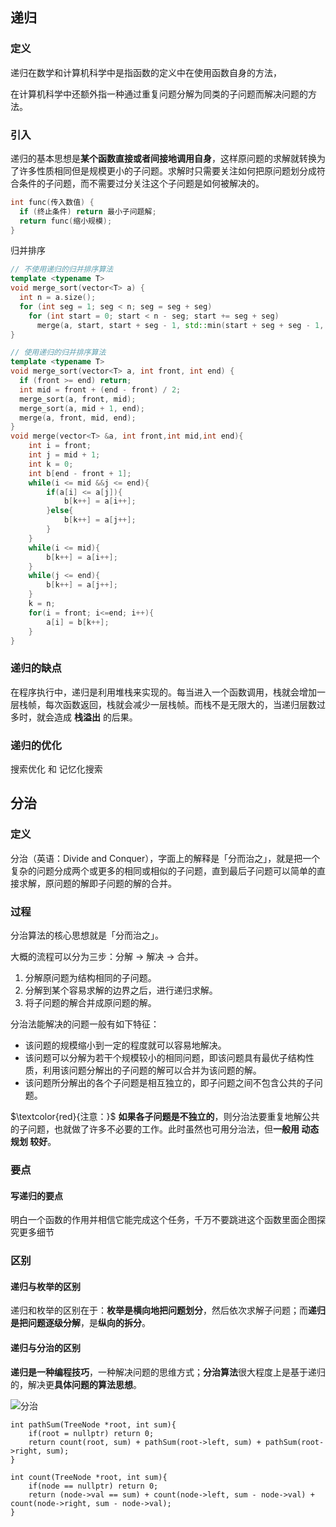 ## 递归

### 定义

递归在数学和计算机科学中是指函数的定义中在使用函数自身的方法，

在计算机科学中还额外指一种通过重复问题分解为同类的子问题而解决问题的方法。

### 引入

递归的基本思想是**某个函数直接或者间接地调用自身**，这样原问题的求解就转换为了许多性质相同但是规模更小的子问题。求解时只需要关注如何把原问题划分成符合条件的子问题，而不需要过分关注这个子问题是如何被解决的。

~~~c++
int func(传入数值) {
  if (终止条件) return 最小子问题解;
  return func(缩小规模);
}
~~~

归并排序

~~~c++
// 不使用递归的归并排序算法
template <typename T>
void merge_sort(vector<T> a) {
  int n = a.size();
  for (int seg = 1; seg < n; seg = seg + seg)
    for (int start = 0; start < n - seg; start += seg + seg)
      merge(a, start, start + seg - 1, std::min(start + seg + seg - 1, n - 1));
}

// 使用递归的归并排序算法
template <typename T>
void merge_sort(vector<T> a, int front, int end) {
  if (front >= end) return;
  int mid = front + (end - front) / 2;
  merge_sort(a, front, mid);
  merge_sort(a, mid + 1, end);
  merge(a, front, mid, end);
}
void merge(vector<T> &a, int front,int mid,int end){
    int i = front;
    int j = mid + 1;
    int k = 0;
    int b[end - front + 1];
    while(i <= mid &&j <= end){
        if(a[i] <= a[j]){
            b[k++] = a[i++];
        }else{
            b[k++] = a[j++];
        }
    }
    while(i <= mid){
        b[k++] = a[i++];
    }
    while(j <= end){
        b[k++] = a[j++];
    }
    k = n;
    for(i = front; i<=end; i++){
        a[i] = b[k++];
    }
}
~~~

### 递归的缺点

在程序执行中，递归是利用堆栈来实现的。每当进入一个函数调用，栈就会增加一层栈帧，每次函数返回，栈就会减少一层栈帧。而栈不是无限大的，当递归层数过多时，就会造成 **栈溢出** 的后果。

### 递归的优化

搜索优化 和 记忆化搜索

## 分治

### 定义

分治（英语：Divide and Conquer），字面上的解释是「分而治之」，就是把一个复杂的问题分成两个或更多的相同或相似的子问题，直到最后子问题可以简单的直接求解，原问题的解即子问题的解的合并。

### 过程

分治算法的核心思想就是「分而治之」。

大概的流程可以分为三步：分解 -> 解决 -> 合并。

1. 分解原问题为结构相同的子问题。
2. 分解到某个容易求解的边界之后，进行递归求解。
3. 将子问题的解合并成原问题的解。

分治法能解决的问题一般有如下特征：

- 该问题的规模缩小到一定的程度就可以容易地解决。
- 该问题可以分解为若干个规模较小的相同问题，即该问题具有最优子结构性质，利用该问题分解出的子问题的解可以合并为该问题的解。
- 该问题所分解出的各个子问题是相互独立的，即子问题之间不包含公共的子问题。

$\textcolor{red}{注意：}$
    **如果各子问题是不独立的**，则分治法要重复地解公共的子问题，也就做了许多不必要的工作。此时虽然也可用分治法，但**一般用 动态规划 较好**。

### 要点

#### 写递归的要点

明白一个函数的作用并相信它能完成这个任务，千万不要跳进这个函数里面企图探究更多细节

### 区别

#### 递归与枚举的区别

递归和枚举的区别在于：**枚举是横向地把问题划分**，然后依次求解子问题；而**递归是把问题逐级分解**，是**纵向的拆分**。

#### 递归与分治的区别

**递归是一种编程技巧**，一种解决问题的思维方式；**分治算法**很大程度上是基于递归的，解决更**具体问题的算法思想**。

![分治](E:\MarkDown_study\算法\算法基础\img\分治.png)

~~~
int pathSum(TreeNode *root, int sum){
	if(root = nullptr) return 0;
	return count(root, sum) + pathSum(root->left, sum) + pathSum(root->right, sum);
}

int count(TreeNode *root, int sum){
	if(node == nullptr) return 0;
	return (node->val == sum) + count(node->left, sum - node->val) + count(node->right, sum - node->val);
}
~~~

